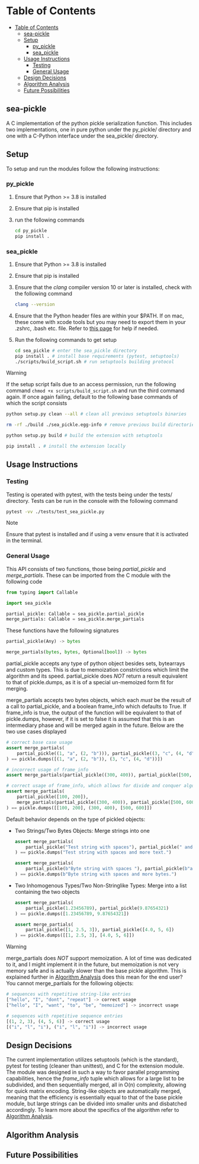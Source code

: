 
# Table of Contents

- [Table of Contents](#table-of-contents)
  - [sea-pickle](#sea-pickle)
  - [Setup](#setup)
    - [py\_pickle](#py_pickle)
    - [sea\_pickle](#sea_pickle)
  - [Usage Instructions](#usage-instructions)
    - [Testing](#testing)
    - [General Usage](#general-usage)
  - [Design Decisions](#design-decisions)
  - [Algorithm Analysis](#algorithm-analysis)
  - [Future Possibilities](#future-possibilities)

## sea-pickle

A C implementation of the python pickle serialization function. This includes two implementations, one in pure python under the py_pickle/ directory and one with a C-Python interface under the sea_pickle/ directory.

## Setup

To setup and run the modules follow the following instructions:

### py_pickle

1. Ensure that Python >= 3.8 is installed
2. Ensure that pip is installed
3. run the following commands

    ```sh
    cd py_pickle
    pip install .
    ```

### sea_pickle

1. Ensure that Python >= 3.8 is installed
2. Ensure that pip is installed
3. Ensure that the *clang* compiler version 10 or later is installed, check with the following command

    ```sh
    clang --version
    ```

4. Ensure that the Python header files are within your $PATH. If on mac, these come with xcode tools but you may need to export them in your .zshrc, .bash etc. file. Refer to [this page](https://stackoverflow.com/questions/74419576/python-h-file-not-found-on-macosx-how-to-fix-this) for help if needed.
5. Run the following commands to get setup

    ```sh
    cd sea_pickle # enter the sea_pickle directory
    pip install . # install base requirements (pytest, setuptools)
    ./scripts/build_script.sh # run setuptools building protocol
    ```

>[!WARNING]
> If the setup script fails due to an access permission, run the following command ```chmod +x scripts/build_script.sh``` and run the third command again. If once again failing, default to the following base commands of which the script consists
>
> ```sh
>python setup.py clean --all # clean all previous setuptools binaries
>
>rm -rf ./build ./sea_pickle.egg-info # remove previous build directories
>
>python setup.py build # build the extension with setuptools
>
>pip install . # install the extension locally
> ```

## Usage Instructions

### Testing

Testing is operated with pytest, with the tests being under the tests/ directory. Tests can be run in the console with the following command

```sh
pytest -vv ./tests/test_sea_pickle.py
```

>[!NOTE]
> Ensure that pytest is installed and if using a venv ensure that it is activated in the terminal.

### General Usage

This API consists of two functions, those being *partial_pickle* and *merge_partials*. These can be imported from the C module with the following code

```python
from typing import Callable

import sea_pickle

partial_pickle: Callable = sea_pickle.partial_pickle
merge_partials: Callable = sea_pickle.merge_partials
```

These functions have the following signatures

```python
partial_pickle(Any) -> bytes

merge_partials(bytes, bytes, Optional[bool]) -> bytes
```

partial_pickle accepts any type of python object besides sets, bytearrays and custom types. This is due to memoization constrictions which limit the algorithm and its speed. partial_pickle does *NOT* return a result equivalent to that of pickle.dumps, as it is of a special un-memoized form fit for merging.

merge_partials accepts two bytes objects, which each *must* be the result of a call to partial_pickle, and a boolean frame_info which defaults to True. If frame_info is true, the output of the function will be equivalent to that of pickle.dumps, however, if it is set to false it is assumed that this is an intermediary phase and will be merged again in the future. Below are the two use cases displayed

```python
# correct base case usage
assert merge_partials(
    partial_pickle((1, "a", (2, "b"))), partial_pickle((3, "c", (4, "d")))
) == pickle.dumps([(1, "a", (2, "b")), (3, "c", (4, "d"))])

# incorrect usage of frame_info
assert merge_partials(partial_pickle((300, 400)), partial_pickle([500, 600]), False) == pickle.dumps([(300, 400), [500, 600]])

# correct usage of frame_info, which allows for divide and conquer algorithm usage.
assert merge_partials(
    partial_pickle([100, 200]),
    merge_partials(partial_pickle((300, 400)), partial_pickle([500, 600]), False),
) == pickle.dumps([[100, 200], (300, 400), [500, 600]])
```

Default behavior depends on the type of pickled objects:

- Two Strings/Two Bytes Objects: Merge strings into one

    ```python
    assert merge_partials(
        partial_pickle("Test string with spaces"), partial_pickle(" and more text.")
    ) == pickle.dumps("Test string with spaces and more text.")
    
    assert merge_partials(
        partial_pickle(b"Byte string with spaces "), partial_pickle(b"and more bytes.")
    ) == pickle.dumps(b"Byte string with spaces and more bytes.")
    ```

- Two Inhomogenous Types/Two Non-Stringlike Types: Merge into a list containing the two objects

    ```python
    assert merge_partials(
        partial_pickle(1.23456789), partial_pickle(9.87654321)
    ) == pickle.dumps([1.23456789, 9.87654321])
    
    assert merge_partials(
        partial_pickle([1, 2.5, 3]), partial_pickle([4.0, 5, 6])
    ) == pickle.dumps([[1, 2.5, 3], [4.0, 5, 6]])
    ```

>[!WARNING]
> merge_partials does *NOT* support memoization. A lot of time was dedicated to it, and I might implement it in the future, but memoization is not very memory safe and is actually slower than the base pickle algorithm. This is explained further in [Algorithm Analysis](#algorithm-analysis) does this mean for the end user? You cannot merge_partials for the following objects:
> ```python
> # sequences with repetitive string-like entries
> ["hello", "I", "dont", "repeat"] -> correct usage
> ["hello", "I", "want", "to", "be", "memoized"] -> incorrect usage
>
> # sequences with repetitive sequence entries
> [(1, 2, 3), (4, 5, 6)] -> correct usage
> [("i", "l", "i"), ("i", "l", "i")] -> incorrect usage
> ```
## Design Decisions
The current implementation utilizes setuptools (which is the standard), pytest for testing (cleaner than unittest), and C for the extension module. The module was designed in such a way to favor parallel programming capabilities, hence the *frame_info* tuple which allows for a large list to be subdivided, and then sequentially merged, all in O(n) complexity, allowing for quick matrix encoding. String-like objects are automatically merged, meaning that the efficiency is essentially equal to that of the base pickle module, but large strings can be divided into smaller units and disbatched accordingly. To learn more about the specifics of the algorithm refer to [Algorithm Analysis](#algorithm-analysis).

## Algorithm Analysis

## Future Possibilities
